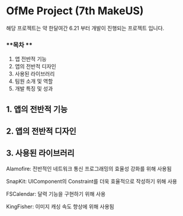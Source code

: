 # OfMe Project (7th MakeUS)

해당 프로젝트는 약 한달여간 6.21 부터 개발이 진행되는 프로젝트 입니다.

### **목차 **

1. 앱 전반적 기능
2. 앱의 전반적 디자인
3. 사용된 라이브러리
4. 팀원 소개 및 역할
5. 개발 특징 및 성과

## 1. 앱의 전반적 기능



## 2. 앱의 전반적 디자인



## 3. 사용된 라이브러리

Alamofire: 전반적인 네트워크 통신 프로그래밍의 효율성 강화를 위해 사용됨

SnapKit: UIComponent의 Constraint를 더욱 효율적으로 작성하기 위해 사용

FSCalendar: 달력 기능을 구현하기 위해 사용

 KingFisher: 이미지 캐싱 속도 향상에 위해 사용됨

